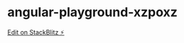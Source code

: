 # angular-playground-xzpoxz

[Edit on StackBlitz ⚡️](https://stackblitz.com/edit/angular-playground-xzpoxz)